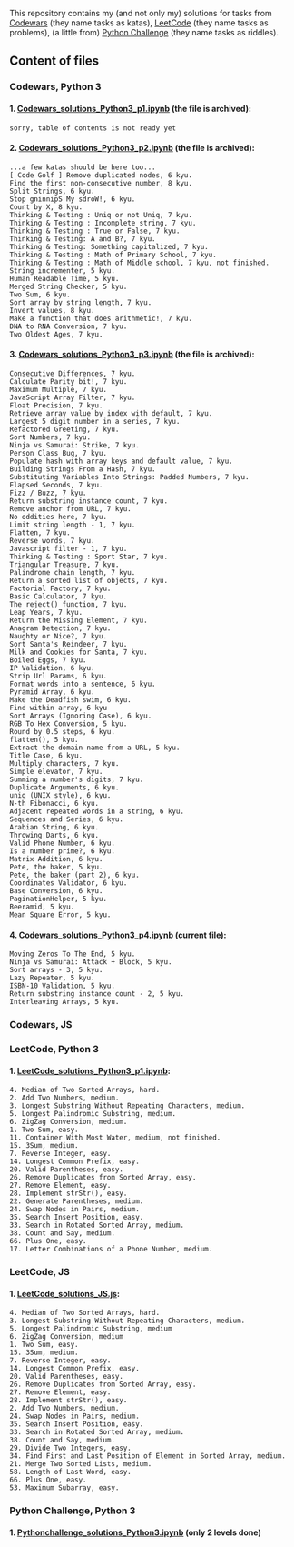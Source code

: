 This repository contains my (and not only my) solutions for tasks from <a href="https://codewars.com">Codewars</a> (they name tasks as katas), <a href=https://leetcode.com>LeetCode</a> (they name tasks as problems), (a little from) <a href="http://www.pythonchallenge.com">Python Challenge</a> (they name tasks as riddles).



<h2>Content of files</h2>

<h3>Codewars, Python 3</h3>

<h4>1. <a href="Codewars_solutions_Python3_p1.ipynb">Codewars_solutions_Python3_p1.ipynb</a> (the file is archived):</h4>

    sorry, table of contents is not ready yet

<h4>2. <a href="Codewars_solutions_Python3_p2.ipynb">Codewars_solutions_Python3_p2.ipynb</a> (the file is archived):</h4>

    ...a few katas should be here too...
    [ Code Golf ] Remove duplicated nodes, 6 kyu.
	Find the first non-consecutive number, 8 kyu.
	Split Strings, 6 kyu.
	Stop gninnipS My sdroW!, 6 kyu.
	Count by X, 8 kyu.
	Thinking & Testing : Uniq or not Uniq, 7 kyu.
	Thinking & Testing : Incomplete string, 7 kyu.
	Thinking & Testing : True or False, 7 kyu.
	Thinking & Testing: A and B?, 7 kyu.
	Thinking & Testing: Something capitalized, 7 kyu.
	Thinking & Testing : Math of Primary School, 7 kyu.
	Thinking & Testing : Math of Middle school, 7 kyu, not finished.
	String incrementer, 5 kyu.
	Human Readable Time, 5 kyu.
	Merged String Checker, 5 kyu.
	Two Sum, 6 kyu.
	Sort array by string length, 7 kyu.
	Invert values, 8 kyu.
	Make a function that does arithmetic!, 7 kyu.
	DNA to RNA Conversion, 7 kyu.
	Two Oldest Ages, 7 kyu.

<h4>3. <a href="Codewars_solutions_Python3_p3.ipynb">Codewars_solutions_Python3_p3.ipynb</a> (the file is archived):</h4>

    Consecutive Differences, 7 kyu.
	Calculate Parity bit!, 7 kyu.
	Maximum Multiple, 7 kyu.
	JavaScript Array Filter, 7 kyu.
	Float Precision, 7 kyu.
	Retrieve array value by index with default, 7 kyu.
	Largest 5 digit number in a series, 7 kyu.
	Refactored Greeting, 7 kyu.
	Sort Numbers, 7 kyu.
	Ninja vs Samurai: Strike, 7 kyu.
	Person Class Bug, 7 kyu.
	Populate hash with array keys and default value, 7 kyu.
	Building Strings From a Hash, 7 kyu.
	Substituting Variables Into Strings: Padded Numbers, 7 kyu.
	Elapsed Seconds, 7 kyu.
	Fizz / Buzz, 7 kyu.
	Return substring instance count, 7 kyu.
	Remove anchor from URL, 7 kyu.
	No oddities here, 7 kyu.
	Limit string length - 1, 7 kyu.
	Flatten, 7 kyu.
	Reverse words, 7 kyu.
	Javascript filter - 1, 7 kyu.
	Thinking & Testing : Sport Star, 7 kyu.
	Triangular Treasure, 7 kyu.
	Palindrome chain length, 7 kyu.
	Return a sorted list of objects, 7 kyu.
	Factorial Factory, 7 kyu.
	Basic Calculator, 7 kyu.
	The reject() function, 7 kyu.
	Leap Years, 7 kyu.
	Return the Missing Element, 7 kyu.
	Anagram Detection, 7 kyu.
	Naughty or Nice?, 7 kyu.
	Sort Santa's Reindeer, 7 kyu.
	Milk and Cookies for Santa, 7 kyu.
	Boiled Eggs, 7 kyu.
	IP Validation, 6 kyu.
	Strip Url Params, 6 kyu.
	Format words into a sentence, 6 kyu.
	Pyramid Array, 6 kyu.
	Make the Deadfish swim, 6 kyu.
	Find within array, 6 kyu
	Sort Arrays (Ignoring Case), 6 kyu.
	RGB To Hex Conversion, 5 kyu.
	Round by 0.5 steps, 6 kyu.
	flatten(), 5 kyu.
	Extract the domain name from a URL, 5 kyu.
	Title Case, 6 kyu.
	Multiply characters, 7 kyu.
	Simple elevator, 7 kyu.
	Summing a number's digits, 7 kyu.
	Duplicate Arguments, 6 kyu.
	uniq (UNIX style), 6 kyu.
	N-th Fibonacci, 6 kyu.
	Adjacent repeated words in a string, 6 kyu.
	Sequences and Series, 6 kyu.
	Arabian String, 6 kyu.
	Throwing Darts, 6 kyu.
	Valid Phone Number, 6 kyu.
	Is a number prime?, 6 kyu.
	Matrix Addition, 6 kyu.
	Pete, the baker, 5 kyu.
	Pete, the baker (part 2), 6 kyu.
	Coordinates Validator, 6 kyu.
	Base Conversion, 6 kyu.
	PaginationHelper, 5 kyu.
	Beeramid, 5 kyu.
	Mean Square Error, 5 kyu.

<h4>4. <a href="Codewars_solutions_Python3_p4.ipynb">Codewars_solutions_Python3_p4.ipynb</a> (current file):</h4>

	Moving Zeros To The End, 5 kyu.
	Ninja vs Samurai: Attack + Block, 5 kyu.
	Sort arrays - 3, 5 kyu.
	Lazy Repeater, 5 kyu.
	ISBN-10 Validation, 5 kyu.
	Return substring instance count - 2, 5 kyu.
	Interleaving Arrays, 5 kyu.

<h3>Codewars, JS</h3>

<h3>LeetCode, Python 3</h3>

<h4>1. <a href="LeetCode_solutions_Python3_p1.ipynb">LeetCode_solutions_Python3_p1.ipynb</a>:</h4>

	4. Median of Two Sorted Arrays, hard.
	2. Add Two Numbers, medium.
	3. Longest Substring Without Repeating Characters, medium.
	5. Longest Palindromic Substring, medium.
	6. ZigZag Conversion, medium.
	1. Two Sum, easy.
	11. Container With Most Water, medium, not finished.
	15. 3Sum, medium.
	7. Reverse Integer, easy.
	14. Longest Common Prefix, easy.
	20. Valid Parentheses, easy.
	26. Remove Duplicates from Sorted Array, easy.
	27. Remove Element, easy.
	28. Implement strStr(), easy.
	22. Generate Parentheses, medium.
	24. Swap Nodes in Pairs, medium.
	35. Search Insert Position, easy.
	33. Search in Rotated Sorted Array, medium.
	38. Count and Say, medium.
	66. Plus One, easy.
	17. Letter Combinations of a Phone Number, medium.

<h3>LeetCode, JS</h3>

<h4>1. <a href="LeetCode_solutions_JS.js">LeetCode_solutions_JS.js</a>:</h4>

	4. Median of Two Sorted Arrays, hard.
	3. Longest Substring Without Repeating Characters, medium.
	5. Longest Palindromic Substring, medium
	6. ZigZag Conversion, medium
	1. Two Sum, easy.
	15. 3Sum, medium.
	7. Reverse Integer, easy.
	14. Longest Common Prefix, easy.
	20. Valid Parentheses, easy.
	26. Remove Duplicates from Sorted Array, easy.
	27. Remove Element, easy.
	28. Implement strStr(), easy.
	2. Add Two Numbers, medium.
	24. Swap Nodes in Pairs, medium.
	35. Search Insert Position, easy.
	33. Search in Rotated Sorted Array, medium.
	38. Count and Say, medium.
	29. Divide Two Integers, easy.
	34. Find First and Last Position of Element in Sorted Array, medium.
	21. Merge Two Sorted Lists, medium.
	58. Length of Last Word, easy.
	66. Plus One, easy.
	53. Maximum Subarray, easy.

<h3>Python Challenge, Python 3</h3>

<h4>1. <a href="pythonchallenge_solutions/Pythonchallenge_solutions_Python3.ipynb">Pythonchallenge_solutions_Python3.ipynb</a> (only 2 levels done) </h4>



